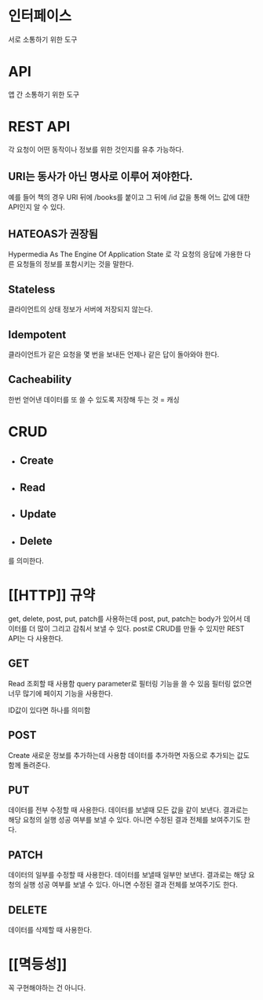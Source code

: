 # 인터페이스
서로 소통하기 위한 도구

# API
앱 간 소통하기 위한 도구


# REST API
각 요청이 어떤 동작이나 정보를 위한 것인지를 유추 가능하다.
## URI는 동사가 아닌 명사로 이루어 져야한다.
예를 들어 책의 경우
URI 뒤에 /books를 붙이고
그 뒤에 /id 값을 통해 어느 값에 대한 API인지 알 수 있다.

## HATEOAS가 권장됨
Hypermedia
As
The
Engine
Of
Application State
로 각 요청의 응답에 가용한 다른 요청들의 정보를 포함시키는 것을 말한다.

## Stateless
클라이언트의 상태 정보가 서버에 저장되지 않는다.

## Idempotent
클라이언트가 같은 요청을 몇 번을 보내든 언제나 같은 답이 돌아와야 한다.

## Cacheability
한번 얻어낸 데이터를 또 쓸 수 있도록 저장해 두는 것 = 캐싱


# CRUD
- ## Create
- ## Read
- ## Update
- ## Delete
를 의미한다.

# [[HTTP]] 규약
get, delete, post, put, patch를 사용하는데
post, put, patch는 body가 있어서 데이터를 더 많이 그리고 감춰서 보낼 수 있다.
post로 CRUD를 만들 수 있지만 REST  API는 다 사용한다.

## GET
Read 조회할 때 사용함
query parameter로 필터링 기능을 쓸 수 있음
필터링 없으면 너무 많기에 페이지 기능을 사용한다.

ID값이 있다면 하나를 의미함

## POST
Create 새로운 정보를 추가하는데 사용함
데이터를 추가하면 자동으로 추가되는 값도 함께 돌려준다.

## PUT
데이터를 전부 수정할 때 사용한다.
데이터를 보낼때 모든 값을 같이 보낸다.
결과로는 해당 요청의 실행 성공 여부를 보낼 수 있다.
아니면 수정된 결과 전체를 보여주기도 한다.

## PATCH
데이터의 일부를 수정할 때 사용한다.
데이터를 보낼때 일부만 보낸다.
결과로는 해당 요청의 실행 성공 여부를 보낼 수 있다.
아니면 수정된 결과 전체를 보여주기도 한다.
## DELETE
데이터를 삭제할 때 사용한다.

# [[멱등성]]
꼭 구현해야하는 건 아니다.
